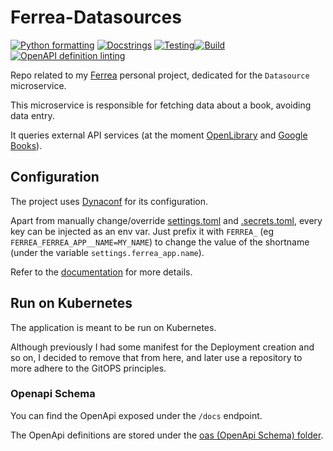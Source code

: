 # Ferrea-Datasources

[![Python formatting](https://github.com/Grimoldi/ferrea-datasources/actions/workflows/format.yaml/badge.svg)](https://github.com/Grimoldi/ferrea-datasources/actions/workflows/format.yaml)
[![Docstrings](https://github.com/Grimoldi/ferrea-datasources/actions/workflows/docstrings.yaml/badge.svg)](https://github.com/Grimoldi/ferrea-datasources/actions/workflows/docstrings.yaml)
[![Testing](https://github.com/Grimoldi/ferrea-datasources/actions/workflows/testing.yaml/badge.svg)](https://github.com/Grimoldi/ferrea-datasources/actions/workflows/testing.yaml)[![Build](https://github.com/Grimoldi/ferrea-datasources/actions/workflows/build.yaml/badge.svg)](https://github.com/Grimoldi/ferrea-datasources/actions/workflows/build.yaml)[![OpenAPI definition linting](https://github.com/Grimoldi/ferrea-datasources/actions/workflows/oas-lint.yaml/badge.svg)](https://github.com/Grimoldi/ferrea-datasources/actions/workflows/oas-lint.yaml)

Repo related to my [Ferrea](https://github.com/Grimoldi/ferrea) personal project, dedicated for the `Datasource` microservice.

This microservice is responsible for fetching data about a book, avoiding data entry.

It queries external API services (at the moment [OpenLibrary](https://openlibrary.org/developers/api) and [Google Books](https://developers.google.com/books)).

## Configuration

The project uses [Dynaconf](https://www.dynaconf.com/) for its configuration.

Apart from manually change/override [settings.toml](./src/configs/settings.toml) and [.secrets.toml](./src/configs/.secrets.toml), every key can be injected as an env var. Just prefix it with `FERREA_` (eg `FERREA_FERREA_APP__NAME=MY_NAME`) to change the value of the shortname (under the variable `settings.ferrea_app.name`).

Refer to the [documentation](https://www.dynaconf.com/envvars/#custom-prefix) for more details.

## Run on Kubernetes

The application is meant to be run on Kubernetes.

Although previously I had some manifest for the Deployment creation and so on, I decided to remove that from here, and later use a repository to more adhere to the GitOPS principles.

### Openapi Schema

You can find the OpenApi exposed under the `/docs` endpoint.

The OpenApi definitions are stored under the [oas (OpenApi Schema) folder](./oas).
